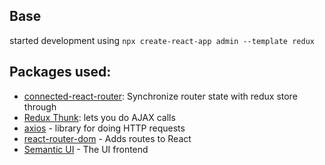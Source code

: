 
## Base 
started development using `npx create-react-app admin --template redux`

## Packages used:
- [connected-react-router](https://github.com/supasate/connected-react-router): Synchronize router state with redux store through 
- [Redux Thunk](https://github.com/reduxjs/redux-thunk): lets you do AJAX calls 
- [axios](https://github.com/axios/axios) - library for doing HTTP requests
- [react-router-dom](https://reactrouter.com/web/guides/quick-start) - Adds routes to React
- [Semantic UI](https://react.semantic-ui.com/usage) - The UI frontend
